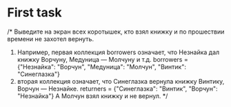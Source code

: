# First task
/* Выведите на экран всех коротышек, кто взял книжку и по прошествии времени не захотел вернуть.
   1. Например,
       первая коллекция borrowers означает, что Незнайка дал книжку Ворчуну,
       Медуница — Молчуну и т.д.
       borrowers = {"Незнайка": "Ворчун", "Медуница": "Молчун", "Винтик":
"Синеглазка"}
2. вторая коллекция означает, что Синеглазка вернула книжку Винтику, Ворчун — Незнайке.
returners = {"Синеглазка": "Винтик", "Ворчун": "Незнайка"}
А Молчун взял книжку и не вернул.
*/
